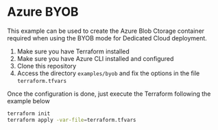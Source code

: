 # Azure BYOB

This example can be used to create the Azure Blob Ctorage container required when using the BYOB mode for Dedicated Cloud deployment.

1. Make sure you have Terraform installed
2. Make sure you have Azure CLI installed and configured
3. Clone this repository
4. Access the directory `examples/byob` and fix the options in the file `terraform.tfvars`

Once the configuration is done, just execute the Terraform following the example below

```bash
terraform init
terraform apply -var-file=terraform.tfvars
```